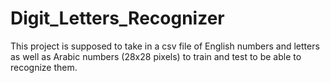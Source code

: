 # Digit_Letters_Recognizer
This project is supposed to take in a csv file of English numbers and letters as well as Arabic numbers (28x28 pixels) to train and test to be able to recognize them.
